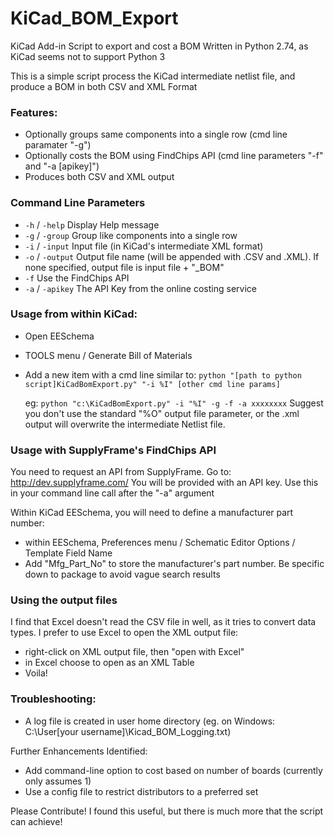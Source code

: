 # KiCad_BOM_Export
KiCad Add-in Script to export and cost a BOM
Written in Python 2.74, as KiCad seems not to support Python 3

This is a simple script process the KiCad intermediate netlist file, and produce a BOM in both CSV and XML Format

### Features:
- Optionally groups same components into a single row (cmd line paramater "-g")
- Optionally costs the BOM using FindChips API (cmd line parameters "-f" and "-a [apikey]")
- Produces both CSV and XML output

### Command Line Parameters
 * ```-h``` / ```-help```   Display Help message
 * ```-g``` / ```-group```  Group like components into a single row
 * ```-i``` / ```-input```  Input file (in KiCad's intermediate XML format)
 * ```-o``` / ```-output``` Output file name (will be appended with .CSV and .XML).  If none specified, output file is input file + "_BOM"
 * ```-f```           Use the FindChips API
 * ```-a``` / ```-apikey``` The API Key from the online costing service


### Usage from within KiCad:
  - Open EESchema
  - TOOLS menu / Generate Bill of Materials
  - Add a new item with a cmd line similar to:
    ```python "[path to python script]KiCadBomExport.py" "-i %I" [other cmd line params]```
    
    eg: ```python "c:\KiCadBomExport.py" -i "%I" -g -f -a xxxxxxxx```
    Suggest you don't use the standard "%O" output file parameter, or the .xml output will overwrite the intermediate Netlist file.

### Usage with SupplyFrame's FindChips API
You need to request an API from SupplyFrame.  Go to: http://dev.supplyframe.com/
You will be provided with an API key.  Use this in your command line call after the "-a" argument

Within KiCad EESchema, you will need to define a manufacturer part number:
  - within EESchema, Preferences menu / Schematic Editor Options / Template Field Name
  - Add "Mfg_Part_No" to store the manufacturer's part number.  Be specific down to package to avoid vague search results


### Using the output files
I find that Excel doesn't read the CSV file in well, as it tries to convert data types.
I prefer to use Excel to open the XML output file:
  - right-click on XML output file, then "open with Excel"
  - in Excel choose to open as an XML Table
  - Voila!


### Troubleshooting:
  - A log file is created in user home directory (eg. on Windows: C:\User\[your username]\Kicad_BOM_Logging.txt)

Further Enhancements Identified:
  - Add command-line option to cost based on number of boards (currently only assumes 1)
  - Use a config file to restrict distributors to a preferred set

Please Contribute!  I found this useful, but there is much more that the script can achieve!

